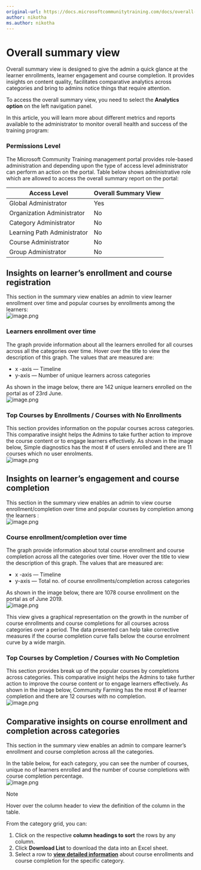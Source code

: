 ```yaml
---
original-url: https://docs.microsoftcommunitytraining.com/docs/overall-summary
author: nikotha
ms.author: nikotha
---
```


# Overall summary view

Overall summary view is designed to give the admin a quick glance at the learner enrollments, learner engagement and course completion. It provides insights on content quality, facilitates comparative analytics across categories and bring to admins notice things that require attention.

To access the overall summary view, you need to select the **Analytics option** on the left navigation panel.

In this article, you will learn more about different metrics and reports available to the administrator to monitor overall health and success of the training program:

### Permissions Level

The Microsoft Community Training management portal provides role-based administration and depending upon the type of access level administrator can perform an action on the portal. Table below shows administrative role which are allowed to access the overall summary report on the portal:

|Access Level  |Overall Summary View|
|---|---|
|Global Administrator| Yes |
|Organization Administrator |No|
|Category Administrator|No|
|Learning Path Administrator|No|
|Course Administrator|No|
|Group Administrator|No|

## Insights on learner’s enrollment and course registration

This section in the summary view enables an admin to view learner enrollment over time and popular courses by enrollments among the learners:  
![image.png](../../media/image%2831%29.png)

### Learners enrollment over time

The graph provide information about all the learners enrolled for all courses across all the categories over time. Hover over the title to view the description of this graph. The values that are measured are:

* x -axis — Timeline
* y-axis — Number of unique learners across categories

As shown in the image below, there are 142 unique learners enrolled on the portal as of 23rd June.  
![image.png](../../media/image%2833%29.png)

### Top Courses by Enrollments / Courses with No Enrollments

This section provides information on the popular courses across categories. This comparative insight helps the Admins to take further action to improve the course content or to engage learners effectively. As shown in the image below, Simple diagnostics has the most # of users enrolled and there are 11 courses which no user enrolments.  
![image.png](../../media/image%2834%29.png)

## Insights on learner’s engagement and course completion

This section in the summary view enables an admin to view course enrollment/completion over time and popular courses by completion among the learners :  
![image.png](../../media/image%2835%29.png)

### Course enrollment/completion over time

The graph provide information about total course enrollment and course completion across all the categories over time. Hover over the title to view the description of this graph. The values that are measured are:  

* x -axis — Timeline
* y-axis — Total no. of course enrollments/completion across categories

As shown in the image below, there are 1078 course enrollment on the portal as of June 2019.  
![image.png](../../media/image%2836%29.png)

This view gives a graphical representation on the growth in the number of course enrollments and course completions for all courses across categories over a period. The data presented can help take corrective measures if the course completion curve falls below the course enrolment curve by a wide margin.

### Top Courses by Completion / Courses with No Completion

This section provides break up of the popular courses by completions across categories. This comparative insight helps the Admins to take further action to improve the course content or to engage learners effectively. As shown in the image below, Community Farming has the most # of learner completion and there are 12 courses with no completion.  
![image.png](../../media/image%2837%29.png)

## Comparative insights on course enrollment and completion across categories

This section in the summary view enables an admin to compare learner’s enrollment and course completion across all the categories. 

In the table below, for each category, you can see the number of courses, unique no of learners enrolled and the number of course completions with course completion percentage.  
![image.png](../../media/image%2838%29.png)

> [!NOTE]
> Hover over the column header to view the definition of the column in the table.

From the category grid, you can:  

1. Click on the respective **column headings to sort** the rows by any column.
2. Click **Download List** to download the data into an Excel sheet.
3. Select a row to [**view detailed information**](./3_category-view-report) about course enrollments and course completion for the specific category.

